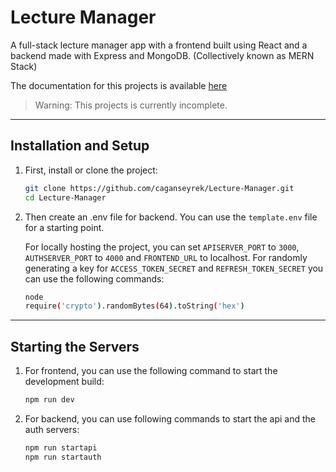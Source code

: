 # Lecture Manager

A full-stack lecture manager app with a frontend built using React and a backend made with Express and MongoDB. (Collectively known as MERN Stack)

The documentation for this projects is available [here](https://caganseyrek.github.io/repos/lecture-manager)

>Warning: This projects is currently incomplete.

***

## Installation and Setup

 1. First, install or clone the project:
    ```bash
    git clone https://github.com/caganseyrek/Lecture-Manager.git
    cd Lecture-Manager
    ```

 2. Then create an .env file for backend. You can use the `template.env` file for a starting point.

    For locally hosting the project, you can set `APISERVER_PORT` to `3000`, `AUTHSERVER_PORT` to `4000` and `FRONTEND_URL` to localhost.
    For randomly generating a key for `ACCESS_TOKEN_SECRET` and `REFRESH_TOKEN_SECRET` you can use the following commands:
    ```bash
    node
    require('crypto').randomBytes(64).toString('hex')
    ```

***

## Starting the Servers

 1. For frontend, you can use the following command to start the development build:
    ```bash
    npm run dev
    ```

 2. For backend, you can use following commands to start the api and the auth servers:
    ```bash
    npm run startapi
    npm run startauth
    ``` 

